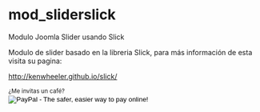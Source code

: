 # mod_sliderslick
Modulo Joomla Slider usando Slick

Modulo de slider basado en la libreria Slick, para más información de esta visita su pagina: 

http://kenwheeler.github.io/slick/

<form action="https://www.paypal.com/cgi-bin/webscr" method="post" target="_blank"><small>¿Me invitas un café?</small><br /><input name="cmd" type="hidden" value="_s-xclick" /> <input name="hosted_button_id" type="hidden" value="AGJ3CM6DRVWX4" /> <input alt="PayPal - The safer, easier way to pay online!" name="submit" src="https://www.paypalobjects.com/es_ES/i/btn/btn_donate_LG.gif" type="image" /> <img src="https://www.paypalobjects.com/es_XC/i/scr/pixel.gif" alt="" width="1" height="1" border="0" /></form>
